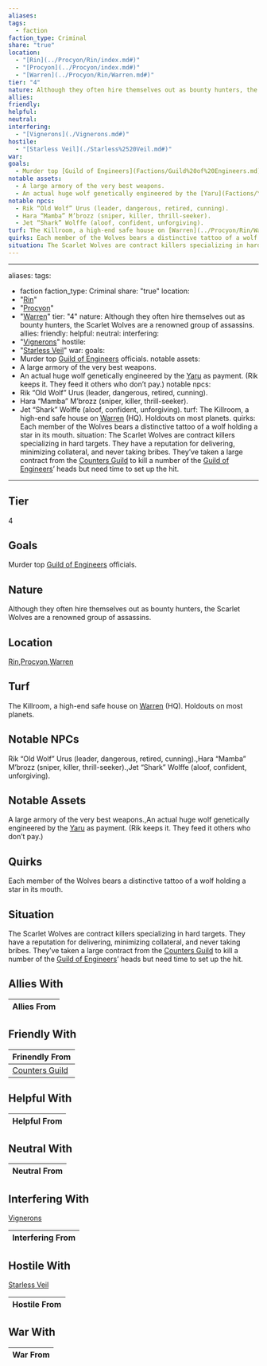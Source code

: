 ```yaml
---
aliases: 
tags:
  - faction
faction_type: Criminal
share: "true"
location:
  - "[Rin](../Procyon/Rin/index.md#)"
  - "[Procyon](../Procyon/index.md#)"
  - "[Warren](../Procyon/Rin/Warren.md#)"
tier: "4"
nature: Although they often hire themselves out as bounty hunters, the Scarlet Wolves are a renowned group of assassins.
allies: 
friendly: 
helpful: 
neutral: 
interfering:
  - "[Vignerons](./Vignerons.md#)"
hostile:
  - "[Starless Veil](./Starless%2520Veil.md#)"
war: 
goals:
  - Murder top [Guild of Engineers](Factions/Guild%20of%20Engineers.md) officials.
notable assets:
  - A large armory of the very best weapons.
  - An actual huge wolf genetically engineered by the [Yaru](Factions/Yaru.md) as payment. (Rik keeps it. They feed it others who don’t pay.)
notable npcs:
  - Rik “Old Wolf” Urus (leader, dangerous, retired, cunning).
  - Hara “Mamba” M’brozz (sniper, killer, thrill-seeker).
  - Jet “Shark” Wolffe (aloof, confident, unforgiving).
turf: The Killroom, a high-end safe house on [Warren](../Procyon/Rin/Warren.md#) (HQ). Holdouts on most planets.
quirks: Each member of the Wolves bears a distinctive tattoo of a wolf holding a star in its mouth.
situation: The Scarlet Wolves are contract killers specializing in hard targets. They have a reputation for delivering, minimizing collateral, and never taking bribes. They’ve taken a large contract from the [Counters Guild](./Counters%2520Guild.md#) to kill a number of the [Guild of Engineers](Factions/Guild%20of%20Engineers.md)’ heads but need time to set up the hit.
---
```

---
aliases: 
tags:
  - faction
faction_type: Criminal
share: "true"
location:
  - "[Rin](../Procyon/Rin/index.md#)"
  - "[Procyon](../Procyon/index.md#)"
  - "[Warren](../Procyon/Rin/Warren.md#)"
tier: "4"
nature: Although they often hire themselves out as bounty hunters, the Scarlet Wolves are a renowned group of assassins.
allies:
friendly:
helpful:
neutral:
interfering:
- "[Vignerons](./Vignerons.md#)"
hostile:
- "[Starless Veil](./Starless%2520Veil.md#)"
war:
goals: 
- Murder top [Guild of Engineers](Factions/Guild%20of%20Engineers.md) officials.
notable assets: 
- A large armory of the very best weapons.
- An actual huge wolf genetically engineered by the [Yaru](Factions/Yaru.md) as payment. (Rik keeps it. They feed it others who don’t pay.)
notable npcs:
- Rik “Old Wolf” Urus (leader, dangerous, retired, cunning).
- Hara “Mamba” M’brozz (sniper, killer, thrill-seeker).
- Jet “Shark” Wolffe (aloof, confident, unforgiving).
turf: The Killroom, a high-end safe house on [Warren](../Procyon/Rin/Warren.md#) (HQ). Holdouts on most planets.
quirks: Each member of the Wolves bears a distinctive tattoo of a wolf holding a star in its mouth.
situation: The Scarlet Wolves are contract killers specializing in hard targets. They have a reputation for delivering, minimizing collateral, and never taking bribes. They’ve taken a large contract from the [Counters Guild](./Counters%2520Guild.md#) to kill a number of the [Guild of Engineers](Factions/Guild%20of%20Engineers.md)’ heads but need time to set up the hit.
---
## Tier

4

## Goals

Murder top [Guild of Engineers](Factions/Guild%20of%20Engineers.md) officials.

## Nature

Although they often hire themselves out as bounty hunters, the Scarlet Wolves are a renowned group of assassins.

## Location

[Rin](../Procyon/Rin/index.md.md#.md#),[Procyon](../Procyon/index.md.md#.md#),[Warren](../Procyon/Rin/Warren.md.md#.md#.md#.md#)

## Turf

The Killroom, a high-end safe house on [Warren](Procyon/Rin/Warren.md) (HQ). Holdouts on most planets.

## Notable NPCs

Rik “Old Wolf” Urus (leader, dangerous, retired, cunning).,Hara “Mamba” M’brozz (sniper, killer, thrill-seeker).,Jet “Shark” Wolffe (aloof, confident, unforgiving).

## Notable Assets

A large armory of the very best weapons.,An actual huge wolf genetically engineered by the [Yaru](Factions/Yaru.md) as payment. (Rik keeps it. They feed it others who don’t pay.)

## Quirks

Each member of the Wolves bears a distinctive tattoo of a wolf holding a star in its mouth.

## Situation

The Scarlet Wolves are contract killers specializing in hard targets. They have a reputation for delivering, minimizing collateral, and never taking bribes. They’ve taken a large contract from the [Counters Guild](Factions/Counters%20Guild.md) to kill a number of the [Guild of Engineers](Factions/Guild%20of%20Engineers.md)’ heads but need time to set up the hit.

## Allies With



| Allies From |
| ----------- |


## Friendly With



| Frinendly From                                 |
| ---------------------------------------------- |
| [Counters Guild](./Counters%2520Guild.md.md#.md#) |


## Helpful With



| Helpful From |
| ------------ |


## Neutral With




| Neutral From |
| ------------ |



## Interfering With

[Vignerons](./Vignerons.md.md#.md#)


| Interfering From |
| ---------------- |



## Hostile With

[Starless Veil](./Starless%2520Veil.md.md#.md#)


| Hostile From |
| ------------ |



## War With



| War From |
| -------- |


